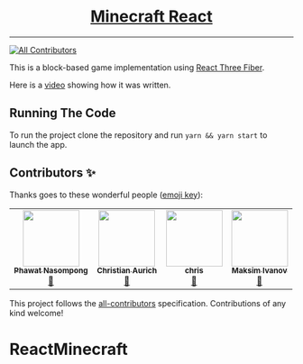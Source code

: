 <h1 align="center"><a href="https://www.youtube.com/watch?v=Lc2JvBXMesY">Minecraft React</a></h1>

---

<!-- ALL-CONTRIBUTORS-BADGE:START - Do not remove or modify this section -->
[![All Contributors](https://img.shields.io/badge/all_contributors-4-orange.svg?style=flat-square)](#contributors-)
<!-- ALL-CONTRIBUTORS-BADGE:END -->


This is a block-based game implementation using [React Three Fiber](https://github.com/pmndrs/react-three-fiber).

Here is a [video](https://www.youtube.com/watch?v=Lc2JvBXMesY) showing how it was written.

## Running The Code

To run the project clone the repository and run `yarn && yarn start` to launch the app.

## Contributors ✨

Thanks goes to these wonderful people ([emoji key](https://allcontributors.org/docs/en/emoji-key)):

<!-- ALL-CONTRIBUTORS-LIST:START - Do not remove or modify this section -->
<!-- prettier-ignore-start -->
<!-- markdownlint-disable -->
<table>
  <tr>
    <td align="center"><a href="https://github.com/mockingbird001"><img src="https://avatars.githubusercontent.com/u/41034406?v=4?s=100" width="100px;" alt=""/><br /><sub><b>Phawat Nasompong</b></sub></a><br /><a href="#maintenance-mockingbird001" title="Maintenance">🚧</a></td>
    <td align="center"><a href="https://www.linkedin.com/in/christian-aurich-zm/"><img src="https://avatars.githubusercontent.com/u/36874062?v=4?s=100" width="100px;" alt=""/><br /><sub><b>Christian Aurich</b></sub></a><br /><a href="#maintenance-christianaurichzm" title="Maintenance">🚧</a></td>
    <td align="center"><a href="http://www.parweb.fr/"><img src="https://avatars.githubusercontent.com/u/174339?v=4?s=100" width="100px;" alt=""/><br /><sub><b>chris</b></sub></a><br /><a href="#maintenance-parweb" title="Maintenance">🚧</a></td>
    <td align="center"><a href="http://maksimivanov.com"><img src="https://avatars.githubusercontent.com/u/450319?v=4?s=100" width="100px;" alt=""/><br /><sub><b>Maksim Ivanov</b></sub></a><br /><a href="#maintenance-satansdeer" title="Maintenance">🚧</a></td>
  </tr>
</table>

<!-- markdownlint-restore -->
<!-- prettier-ignore-end -->

<!-- ALL-CONTRIBUTORS-LIST:END -->

This project follows the [all-contributors](https://github.com/all-contributors/all-contributors) specification. Contributions of any kind welcome!
# ReactMinecraft
